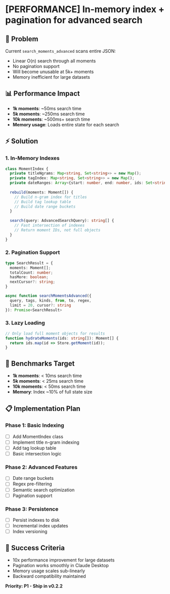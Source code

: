 # [PERFORMANCE] In-memory index + pagination for advanced search

## 🐌 Problem
Current `search_moments_advanced` scans entire JSON:
- Linear O(n) search through all moments
- No pagination support
- Will become unusable at 5k+ moments
- Memory inefficient for large datasets

## 📊 Performance Impact
- **1k moments**: ~50ms search time
- **5k moments**: ~250ms search time  
- **10k moments**: ~500ms+ search time
- **Memory usage**: Loads entire state for each search

## ⚡ Solution

### 1. In-Memory Indexes
```typescript
class MomentIndex {
  private titleNgrams: Map<string, Set<string>> = new Map();
  private tagIndex: Map<string, Set<string>> = new Map();
  private dateRanges: Array<{start: number, end: number, ids: Set<string>}> = [];
  
  rebuild(moments: Moment[]) {
    // Build n-gram index for titles
    // Build tag lookup table  
    // Build date range buckets
  }
  
  search(query: AdvancedSearchQuery): string[] {
    // Fast intersection of indexes
    // Return moment IDs, not full objects
  }
}
```

### 2. Pagination Support
```typescript
type SearchResult = {
  moments: Moment[];
  totalCount: number;
  hasMore: boolean;
  nextCursor?: string;
}

async function searchMomentsAdvanced({
  query, tags, kinds, from, to, regex, 
  limit = 20, cursor?: string 
}): Promise<SearchResult>
```

### 3. Lazy Loading
```typescript
// Only load full moment objects for results
function hydrateMoments(ids: string[]): Moment[] {
  return ids.map(id => Store.getMoment(id));
}
```

## 🧪 Benchmarks Target
- **1k moments**: < 10ms search time
- **5k moments**: < 25ms search time  
- **10k moments**: < 50ms search time
- **Memory**: Index ~10% of full state size

## 📋 Implementation Plan

### Phase 1: Basic Indexing
- [ ] Add MomentIndex class
- [ ] Implement title n-gram indexing
- [ ] Add tag lookup table
- [ ] Basic intersection logic

### Phase 2: Advanced Features  
- [ ] Date range buckets
- [ ] Regex pre-filtering
- [ ] Semantic search optimization
- [ ] Pagination support

### Phase 3: Persistence
- [ ] Persist indexes to disk
- [ ] Incremental index updates
- [ ] Index versioning

## 🎯 Success Criteria
- 10x performance improvement for large datasets
- Pagination works smoothly in Claude Desktop
- Memory usage scales sub-linearly
- Backward compatibility maintained

**Priority: P1 - Ship in v0.2.2**
